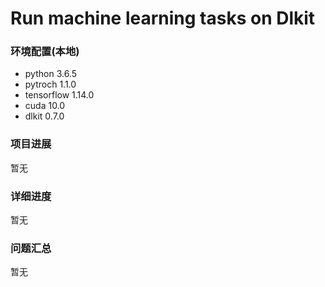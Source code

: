 # Run machine learning tasks on Dlkit 

### 环境配置(本地)
+ python 3.6.5
+ pytroch 1.1.0
+ tensorflow 1.14.0
+ cuda 10.0 
+ dlkit 0.7.0
### 项目进展

暂无

### 详细进度

暂无

### 问题汇总
暂无
